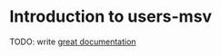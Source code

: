 # Introduction to users-msv

TODO: write [great documentation](http://jacobian.org/writing/what-to-write/)
